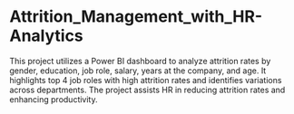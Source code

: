 # Attrition_Management_with_HR-Analytics
This project utilizes a Power BI dashboard to analyze attrition rates by gender, education, job role, salary, years at the company, and age. It highlights top 4 job roles with high attrition rates and identifies variations across departments. The project assists HR in reducing attrition rates and enhancing productivity.
